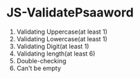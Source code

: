 # JS-ValidatePsaaword

1. Validating Uppercase(at least 1)
2. Validating Lowercase(at least 1)
3. Validating Digit(at least 1)
4. Validating length(at least 6)
5. Double-checking 
6. Can't be empty
